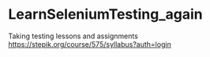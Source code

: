 # LearnSeleniumTesting_again
Taking testing lessons and assignments
https://stepik.org/course/575/syllabus?auth=login

